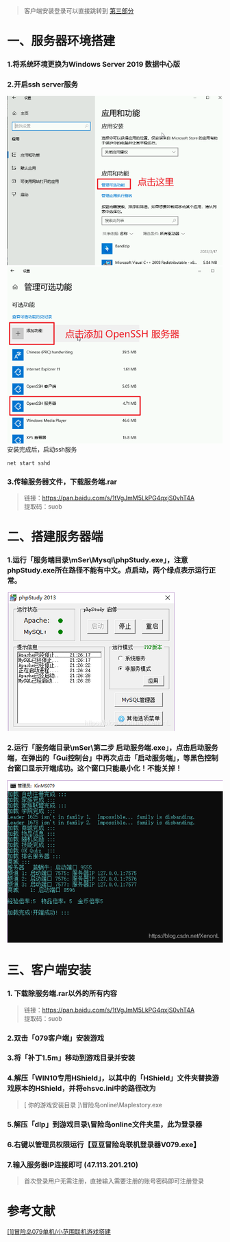 > 客户端安装登录可以直接跳转到 [第三部分](#Thirdpart)
# 一、服务器环境搭建
### 1.将系统环境更换为Windows Server 2019 数据中心版
### 2.开启ssh server服务
![冒险岛OnLine2023-03-20-09-58-52](https://raw.githubusercontent.com/ZZh2333/picgoResource/main/img/%E5%86%92%E9%99%A9%E5%B2%9BOnLine2023-03-20-09-58-52.png)  
![冒险岛OnLine2023-03-20-09-59-43](https://raw.githubusercontent.com/ZZh2333/picgoResource/main/img/%E5%86%92%E9%99%A9%E5%B2%9BOnLine2023-03-20-09-59-43.png)  
安装完成后，启动ssh服务
```shell
net start sshd
```
### 3.传输服务器文件，下载服务端.rar
> 链接：https://pan.baidu.com/s/1tVgJmM5LkPG4qxjS0vhT4A   
> 提取码：suob 
# 二、搭建服务器端
### 1.运行「服务端目录\mSer\Mysql\phpStudy.exe」，注意phpStudy.exe所在路径不能有中文。点启动，两个绿点表示运行正常。
![冒险岛OnLine2023-03-20-10-01-54](https://raw.githubusercontent.com/ZZh2333/picgoResource/main/img/%E5%86%92%E9%99%A9%E5%B2%9BOnLine2023-03-20-10-01-54.png)  
### 2.运行「服务端目录\mSer\第二步 启动服务端.exe」，点击启动服务端，在弹出的「Gui控制台」中再次点击「启动服务端」，等黑色控制台窗口显示开端成功。这个窗口只能最小化！不能关掉！
![冒险岛OnLine2023-03-20-10-02-19](https://raw.githubusercontent.com/ZZh2333/picgoResource/main/img/%E5%86%92%E9%99%A9%E5%B2%9BOnLine2023-03-20-10-02-19.png)
# <a id="Thirdpart"></a>三、客户端安装
### 1. 下载除服务端.rar以外的所有内容
> 链接：https://pan.baidu.com/s/1tVgJmM5LkPG4qxjS0vhT4A   
> 提取码：suob 
### 2.双击「079客户端」安装游戏
### 3.将「补丁1.5m」移动到游戏目录并安装
### 4.解压「WIN10专用HShield」，以其中的「HShield」文件夹替换游戏原本的HShield，并将ehsvc.ini中的路径改为
> [ 你的游戏安装目录 ]\冒险岛online\Maplestory.exe
### 5.解压「dlp」到游戏目录\冒险岛online文件夹里，此为登录器
### 6.右键以管理员权限运行【豆豆冒险岛联机登录器V079.exe】
### 7.输入服务器IP连接即可  (47.113.201.210)
> 首次登录用户无需注册，直接输入需要注册的账号密码即可注册登录

# 参考文献
[[1]冒险岛079单机/小范围联机游戏搭建](https://blog.csdn.net/XenonL/article/details/104203356)